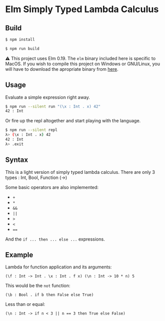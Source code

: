 # Elm Simply Typed Lambda Calculus

## Build

```bash
$ npm install
```

```bash
$ npm run build
```

:warning: This project uses Elm 0.19. The `elm` binary included here is specific to MacOS. If you wish to compile this project on Windows or GNU/Linux, you will have to download the apropriate binary from [here](https://gist.github.com/evancz/8e89512dfa9f68903f05f1ac4c44861b#binaries).

## Usage

Evaluate a simple expression right away.

```bash
$ npm run --silent run "(\x : Int . x) 42"
42 : Int
```

Or fire up the repl altogether and start playing with the language.

```bash
$ npm run --silent repl
λ> (\x : Int . x) 42
42 : Int
λ> .exit
```

## Syntax

This is a light version of simply typed lambda calculus.
There are only 3 types : Int, Bool, Function (->)

Some basic operators are also implemented:

- `+`
- `*`
- `&&`
- `||`
- `>`
- `<`
- `==`

And the `if ... then ... else ...` expressions.

## Example

Lambda for function application and its arguments:

```
(\f : Int -> Int . \x : Int . f x) (\n : Int -> 10 * n) 5
```

This would be the `not` function:

```
(\b : Bool . if b then False else True)
```

Less than or equal:

```
(\n : Int -> if n < 3 || n == 3 then True else False)
```
